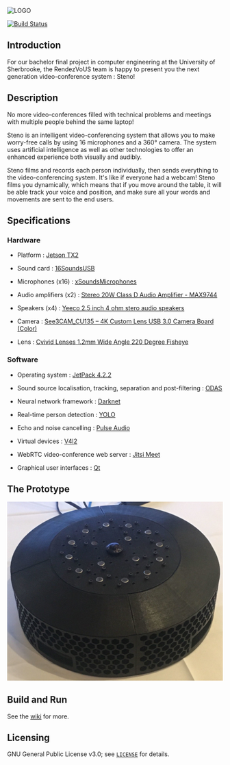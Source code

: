 ![LOGO](https://github.com/introlab/rendezvous/blob/master/screenshots/logo.svg)

[![Build Status](https://travis-ci.org/introlab/rendezvous.svg?branch=master)](https://travis-ci.org/introlab/rendezvous)

## Introduction

For our bachelor final project in computer engineering at the University of Sherbrooke, the RendezVoUS team is happy to present you the next generation video-conference system : Steno!

## Description

No more video-conferences filled with technical problems and meetings with multiple people behind the same laptop! 

Steno is an intelligent video-conferencing system that allows you to make worry-free calls by using 16 microphones and a 360° camera. The system uses artificial intelligence as well as other technologies to offer an enhanced experience both visually and audibly.

Steno films and records each person individually, then sends everything to the video-conferencing system. It's like if everyone had a webcam! Steno films you dynamically, which means that if you move around the table, it will be able track your voice and position, and make sure all your words and movements are sent to the end users.

## Specifications

### Hardware

- Platform : [Jetson TX2](https://developer.nvidia.com/embedded/jetson-tx2-developer-kit)

- Sound card : [16SoundsUSB](https://github.com/introlab/16SoundsUSB)

- Microphones (x16) : [xSoundsMicrophones](https://github.com/introlab/xSoundsMicrophones)

- Audio amplifiers (x2) : [Stereo 20W Class D Audio Amplifier - MAX9744](https://www.adafruit.com/product/1752)

- Speakers (x4) : [Yeeco 2.5 inch 4 ohm stero audio speakers](https://www.amazon.ca/dp/B075B72J5F/ref=pe_3034960_233709270_TE_item)

- Camera : [See3CAM_CU135 – 4K Custom Lens USB 3.0 Camera Board (Color)](https://www.e-consystems.com/4k-usb-camera.asp)

- Lens : [Cvivid Lenses 1.2mm Wide Angle 220 Degree Fisheye](https://www.amazon.ca/dp/B07DN9542G/ref=pe_3034960_233709270_TE_item)

### Software

- Operating system : [JetPack 4.2.2](https://developer.nvidia.com/embedded/jetpack-archive)

- Sound source localisation, tracking, separation and post-filtering : [ODAS](https://github.com/introlab/odas)

- Neural network framework : [Darknet](https://github.com/pjreddie/darknet) 

- Real-time person detection : [YOLO](https://github.com/pjreddie/darknet/wiki/YOLO:-Real-Time-Object-Detection)


- Echo and noise cancelling : [Pulse Audio](https://www.freedesktop.org/wiki/Software/PulseAudio/)

- Virtual devices : [V4l2](https://github.com/mpromonet/libv4l2cpp)

- WebRTC video-conference web server : [Jitsi Meet](https://github.com/jitsi/jitsi-meet)

- Graphical user interfaces : [Qt](https://www.qt.io/)

## The Prototype

![](https://github.com/introlab/rendezvous/blob/master/screenshots/montage.jpg)

## Build and Run

See the [wiki](https://github.com/introlab/rendezvous/wiki) for more.

## Licensing

GNU General Public License v3.0; see [`LICENSE`](LICENSE) for details.
